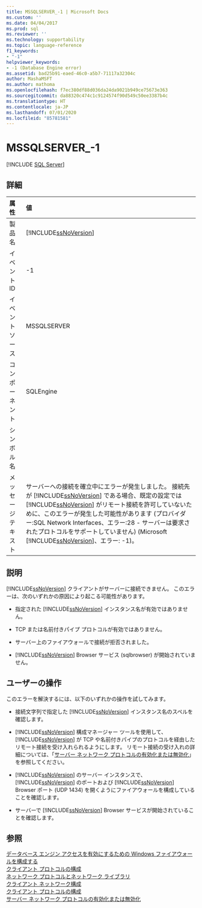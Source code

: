 ```yaml
---
title: MSSQLSERVER_-1 | Microsoft Docs
ms.custom: ''
ms.date: 04/04/2017
ms.prod: sql
ms.reviewer: ''
ms.technology: supportability
ms.topic: language-reference
f1_keywords:
- "-1"
helpviewer_keywords:
- -1 (Database Engine error)
ms.assetid: bad25b91-eaed-46c0-a5b7-71117a32304c
author: MashaMSFT
ms.author: mathoma
ms.openlocfilehash: f7ec380df88d036da24da9021b949ce75673e363
ms.sourcegitcommit: da88320c474c1c9124574f90d549c50ee3387b4c
ms.translationtype: HT
ms.contentlocale: ja-JP
ms.lasthandoff: 07/01/2020
ms.locfileid: "85781581"
---
```

# <a name="mssqlserver_-1"></a>MSSQLSERVER_-1
 [!INCLUDE [SQL Server](../../includes/applies-to-version/sqlserver.md)]
  
## <a name="details"></a>詳細  
  
| 属性 | 値 |  
| :-------- | :---- |  
|製品名|[!INCLUDE[ssNoVersion](../../includes/ssnoversion-md.md)]|  
|イベント ID|-1|  
|イベント ソース|MSSQLSERVER|  
|コンポーネント|SQLEngine|  
|シンボル名||  
|メッセージ テキスト|サーバーへの接続を確立中にエラーが発生しました。  接続先が [!INCLUDE[ssNoVersion](../../includes/ssnoversion-md.md)] である場合、既定の設定では [!INCLUDE[ssNoVersion](../../includes/ssnoversion-md.md)] がリモート接続を許可していないために、このエラーが発生した可能性があります (プロバイダー:SQL Network Interfaces、エラー:28 - サーバーは要求されたプロトコルをサポートしていません) (Microsoft [!INCLUDE[ssNoVersion](../../includes/ssnoversion-md.md)]、エラー: -1)。|  
  
## <a name="explanation"></a>説明  
[!INCLUDE[ssNoVersion](../../includes/ssnoversion-md.md)] クライアントがサーバーに接続できません。 このエラーは、次のいずれかの原因により起こる可能性があります。  
  
-   指定された [!INCLUDE[ssNoVersion](../../includes/ssnoversion-md.md)] インスタンス名が有効ではありません。  
  
-   TCP または名前付きパイプ プロトコルが有効ではありません。  
  
-   サーバー上のファイアウォールで接続が拒否されました。  
  
-   [!INCLUDE[ssNoVersion](../../includes/ssnoversion-md.md)] Browser サービス (sqlbrowser) が開始されていません。  
  
## <a name="user-action"></a>ユーザーの操作  
このエラーを解決するには、以下のいずれかの操作を試してみます。  
  
-   接続文字列で指定した [!INCLUDE[ssNoVersion](../../includes/ssnoversion-md.md)] インスタンス名のスペルを確認します。  
  
-   [!INCLUDE[ssNoVersion](../../includes/ssnoversion-md.md)] 構成マネージャー ツールを使用して、[!INCLUDE[ssNoVersion](../../includes/ssnoversion-md.md)] が TCP や名前付きパイプのプロトコルを経由したリモート接続を受け入れられるようにします。 リモート接続の受け入れの詳細については、「[サーバー ネットワーク プロトコルの有効化または無効化](~/database-engine/configure-windows/enable-or-disable-a-server-network-protocol.md)」を参照してください。  
  
-   [!INCLUDE[ssNoVersion](../../includes/ssnoversion-md.md)] のサーバー インスタンスで、[!INCLUDE[ssNoVersion](../../includes/ssnoversion-md.md)] のポートおよび [!INCLUDE[ssNoVersion](../../includes/ssnoversion-md.md)] Browser ポート (UDP 1434) を開くようにファイアウォールを構成していることを確認します。  
  
-   サーバーで [!INCLUDE[ssNoVersion](../../includes/ssnoversion-md.md)] Browser サービスが開始されていることを確認します。  
  
## <a name="see-also"></a>参照  
[データベース エンジン アクセスを有効にするための Windows ファイアウォールを構成する](~/database-engine/configure-windows/configure-a-windows-firewall-for-database-engine-access.md)  
[クライアント プロトコルの構成](~/database-engine/configure-windows/configure-client-protocols.md)  
[ネットワーク プロトコルとネットワーク ライブラリ](~/sql-server/install/network-protocols-and-network-libraries.md)  
[クライアント ネットワーク構成](~/database-engine/configure-windows/client-network-configuration.md)  
[クライアント プロトコルの構成](~/database-engine/configure-windows/configure-client-protocols.md)  
[サーバー ネットワーク プロトコルの有効化または無効化](~/database-engine/configure-windows/enable-or-disable-a-server-network-protocol.md)  
  
